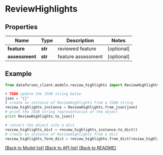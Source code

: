 # ReviewHighlights


## Properties

Name | Type | Description | Notes
------------ | ------------- | ------------- | -------------
**feature** | **str** | reviewed feature | [optional] 
**assessment** | **str** | feature assessment | [optional] 

## Example

```python
from dataforseo_client.models.review_highlights import ReviewHighlights

# TODO update the JSON string below
json = "{}"
# create an instance of ReviewHighlights from a JSON string
review_highlights_instance = ReviewHighlights.from_json(json)
# print the JSON string representation of the object
print ReviewHighlights.to_json()

# convert the object into a dict
review_highlights_dict = review_highlights_instance.to_dict()
# create an instance of ReviewHighlights from a dict
review_highlights_form_dict = review_highlights.from_dict(review_highlights_dict)
```
[[Back to Model list]](../README.md#documentation-for-models) [[Back to API list]](../README.md#documentation-for-api-endpoints) [[Back to README]](../README.md)


